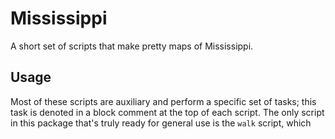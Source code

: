 # Mississippi
A short set of scripts that make pretty maps of Mississippi.

## Usage
Most of these scripts are auxiliary and perform a specific set of tasks; this
task is denoted in a block comment at the top of each script. The only script
in this package that's truly ready for general use is the `walk` script, which
